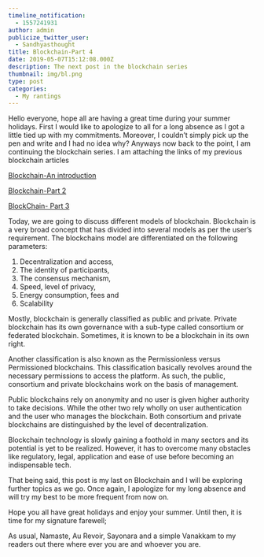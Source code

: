 ```yaml
---
timeline_notification:
  - 1557241931
author: admin
publicize_twitter_user:
  - Sandhyasthought
title: Blockchain-Part 4
date: 2019-05-07T15:12:08.000Z
description: The next post in the blockchain series
thumbnail: img/bl.png
type: post
categories:
  - My rantings
---
```

Hello everyone, hope all are having a great time during your summer holidays. First I would like to apologize to all for a long absence as I got a little tied up with my commitments. Moreover, I couldn&#8217;t simply pick up the pen and write and I had no idea why? Anyways now back to the point, I am continuing the blockchain series. I am attaching the links of my previous blockchain articles

[ Blockchain-An introduction](https://www.thecontentstartup.com/blockchain-an-introduction/)

[Blockchain-Part 2](https://www.thecontentstartup.com/blockchain-part-2/)

[BlockChain- Part 3](https://www.thecontentstartup.com/blockchain-part-3/)



Today, we are going to discuss different models of blockchain. Blockchain is a very broad concept that has divided into several models as per the user&#8217;s requirement. The blockchains model are differentiated on the following parameters:

1. Decentralization and access,
2. The identity of participants,
3. The consensus mechanism,
4. Speed, level of privacy,
5. Energy consumption, fees and
6. Scalability

Mostly, blockchain is generally classified as public and private. Private blockchain has its own governance with a sub-type called consortium or federated blockchain. Sometimes, it is known to be a blockchain in its own right.

Another classification is also known as the Permissionless versus Permissioned blockchains. This classification basically revolves around the necessary permissions to access the platform. As such, the public, consortium and private blockchains work on the basis of management.

Public blockchains rely on anonymity and no user is given higher authority to take decisions. While the other two rely wholly on user authentication and the user who manages the blockchain. Both consortium and private blockchains are distinguished by the level of decentralization.

Blockchain technology is slowly gaining a foothold in many sectors and its potential is yet to be realized. However, it has to overcome many obstacles like regulatory, legal, application and ease of use before becoming an indispensable tech.

That being said, this post is my last on Blockchain and I will be exploring further topics as we go. Once again, I apologize for my long absence and will try my best to be more frequent from now on.

Hope you all have great holidays and enjoy your summer. Until then, it is time for my signature farewell;

As usual, Namaste, Au Revoir, Sayonara and a simple Vanakkam to my readers out there where ever you are and whoever you are.